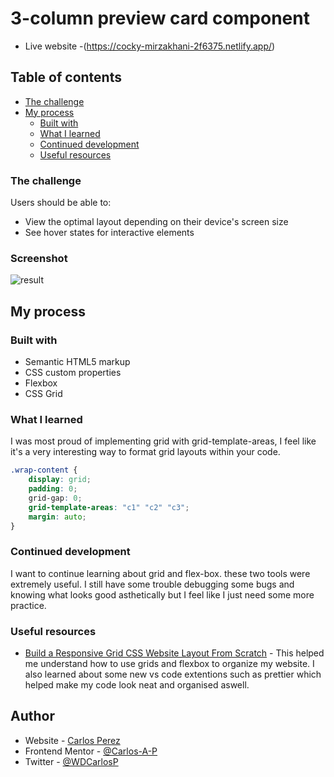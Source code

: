 # 3-column preview card component

- Live website -(https://cocky-mirzakhani-2f6375.netlify.app/)

## Table of contents

- [The challenge](#the-challenge)
- [My process](#my-process)
  - [Built with](#built-with)
  - [What I learned](#what-i-learned)
  - [Continued development](#continued-development)
  - [Useful resources](#useful-resources)

### The challenge

Users should be able to:

- View the optimal layout depending on their device's screen size
- See hover states for interactive elements

### Screenshot

![result](https://user-images.githubusercontent.com/85038929/125146319-08cbd300-e0da-11eb-9f5d-99df63ef1256.JPG)

## My process

### Built with

- Semantic HTML5 markup
- CSS custom properties
- Flexbox
- CSS Grid

### What I learned

I was most proud of implementing grid with grid-template-areas, I feel like it's a very interesting way to format grid layouts within your code.

```css
.wrap-content {
	display: grid;
	padding: 0;
	grid-gap: 0;
	grid-template-areas: "c1" "c2" "c3";
	margin: auto;
}
```

### Continued development

I want to continue learning about grid and flex-box. these two tools were extremely useful. I still have some trouble debugging some bugs and knowing what looks good asthetically but I feel like I just need some more practice.

### Useful resources

- [Build a Responsive Grid CSS Website Layout From Scratch](https://www.youtube.com/watch?v=moBhzSC455o&ab_channel=TraversyMedia) - This helped me understand how to use grids and flexbox to organize my website. I also learned about some new vs code extentions such as prettier which helped make my code look neat and organised aswell.

## Author

- Website - [Carlos Perez](https://www.site.com)
- Frontend Mentor - [@Carlos-A-P](https://www.frontendmentor.io/profile/yourusername)
- Twitter - [@WDCarlosP](https://www.twitter.com/WDCarlosP)
